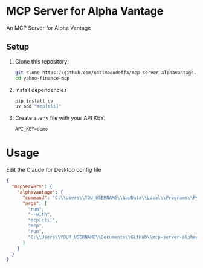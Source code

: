 # MCP Server for Alpha Vantage

An MCP Server for Alpha Vantage


## Setup

1. Clone this repository:
   ```bash
   git clone https://github.com/nazimboudeffa/mcp-server-alphavantage.git
   cd yahoo-finance-mcp
   ```

2. Install dependencies
    ```bash
    pip install uv
    uv add "mcp[cli]"
    ```

3. Create a .env file with your API KEY:
    ```
    API_KEY=demo
    ```

# Usage

Edit the Claude for Desktop config file

```json
{
  "mcpServers": {
    "alphavantage": {
      "command": "C:\\Users\\YOU_USERNAME\\AppData\\Local\\Programs\\Python\\Python313\\Scripts\\uv.EXE",
      "args": [
        "run",
        "--with",
        "mcp[cli]",
        "mcp",
        "run",
        "C:\\Users\\YOUR_USERNAME\\Documents\\GitHub\\mcp-server-alphavantage\\server.py"
      ]
    }
  }
}
```

